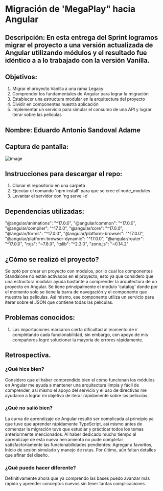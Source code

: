# Migración de 'MegaPlay" hacia Angular

## Descripción: En esta entrega del Sprint logramos migrar el proyecto a una versión actualizada de Angular utilizando módulos y el resultado fue idéntico a a lo trabajado con la versión Vanilla.

## Objetivos: 
1. Migrar el proyecto Vanilla a una rama Legacy
2. Comprender los fundamentales de Angular para lograr la migración
3. Establecer una estructura modular en la arquitectura del proyecto
4. Dividir en componentes nuestra aplicación
5. Implementar un servicio para simular el consumo de una API y lograr iterar sobre las películas

## Nombre: Eduardo Antonio Sandoval Adame

## Captura de pantalla:
![image](https://github.com/user-attachments/assets/c74989dd-b461-4707-8d6d-92596ce137b3)
## Instrucciones para descargar el repo:
1. Clonar el repositorio en una carpeta
2. Ejecutar el comando 'npm install' para que se cree el node_modules
3. Levantar el servidor con 'ng serve -o'

## Dependencias utilizadas:
"@angular/animations": "^17.0.0",
    "@angular/common": "^17.0.0",
    "@angular/compiler": "^17.0.0",
    "@angular/core": "^17.0.0",
    "@angular/forms": "^17.0.0",
    "@angular/platform-browser": "^17.0.0",
    "@angular/platform-browser-dynamic": "^17.0.0",
    "@angular/router": "^17.0.0",
    "rxjs": "~7.8.0",
    "tslib": "^2.3.0",
    "zone.js": "~0.14.2"
## ¿Cómo se realizó el proyecto?
Se optó por crear un proyecto con módulos, por lo cual los componentes Standalone no están activados en el proyecto, esto ya que considero que una estructura modular ayuda bastante a comprender la arquitectura de un proyecto en Angular.
Se tiene principalmente el módulo 'catalog' donde por el momento solo se tiene la barra de navegación y el componente que muestra las películas.
Asi mismo, ese componente utiliza un servicio para iterar sobre el JSON que contiene todas las películas.

## Problemas conocidos:
1. Las importaciones marcaron cierta dificultad al momento de ir completando cada funcionabilidad, sin embargo, con apoyo de mis compañeros logré solucionar la mayoría de errores rápidamente.

## Retrospectiva.
### ¿Qué hice bien?
Considero que el haber comprendido bien el como funcionan los módulos en Angular me ayuda a mantener una arquitectura limpia y fácil de comprender, asi mismo el apoyo del servicio y el uso de directivas me ayudaron a lograr mi objetivo de iterar rápidamente sobre las películas.
### ¿Qué no salió bien?
La curva de aprendizaje de Angular resultó ser complicada al principio ya que tuve que aprender rápidamente TypeScript, asi mismo antes de comenzar la migración tuve que estudiar y prácticar todos los temas anteriormente mencionados.
Al haber dedicado mucho tiempo al aprendizaje de esta nueva herramienta no pude completar satisfactoriamente las funcionabilidades pendientes: Agregar a favoritos, Inicio de sesión simulado y manejo de rutas.
Por último, aún faltan detalles que afinar del diseño.
### ¿Qué puedo hacer diferente?
Definitivamente ahora que ya comprendo las bases puedo avanzar más rápido y aprender conceptos nuevos sin tener tantas complicaciones.

    
